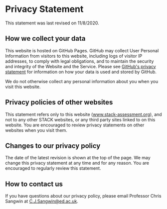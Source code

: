 # Privacy Statement

This statement was last revised on 11/8/2020.

## How we collect your data

This website is hosted on GitHub Pages. GitHub may collect User Personal Information from visitors to this website, including logs of visitor IP addresses, to comply with legal obligations, and to maintain the security and integrity of the Website and the Service. Please see <a href="https://docs.github.com/en/github/site-policy/github-privacy-statement">GitHub's privacy statement</a> for information on how your data is used and stored by GitHub.

We do not otherwise collect any personal information about you when you visit this website.

## Privacy policies of other websites

This statement refers only to this website (www.stack-assessment.org), and not to any other STACK websites, or any third party sites linked to on this website. You are encouraged to review privacy statements on other websites when you visit them.

## Changes to our privacy policy

The date of the latest revision is shown at the top of the page. We may change this privacy statement at any time and for any reason. You are encouraged to regularly review this statement.

## How to contact us

If you have questions about our privacy policy, please email Professor Chris Sangwin at <a href="mailto:C.J.Sangwin@ed.ac.uk">C.J.Sangwin@ed.ac.uk</a>.